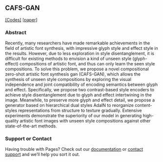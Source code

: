 ## CAFS-GAN

<centor>[[Codes]](https://github.com/moonlight03/CAFS-GAN) [[paper]](https://github.com/moonlight03/CAFS-GAN)</centor>

### Abstract
Recently, many researchers have made remarkable achievements in the field of artistic font synthesis, with impressive glyph style and effect style in the results. However, due to less exploration in style disentanglement, it is difficult for existing methods to envision a kind of unseen style (glyph-effect) compositions of artistic font, and thus can only learn the seen style compositions. To solve this problem, we propose a novel compositional zero-shot artistic font synthesis gan (CAFS-GAN), which allows the synthesis of unseen style compositions by exploring the visual independence and joint compatibility of encoding semantics between glyph and effect. Specifically, we propose two contrast-based style encoders to achieve style disentanglement due to glyph and effect intertwining in the image. Meanwhile, to preserve more glyph and effect detail, we propose a generator based on hierarchical dual styles AdaIN to reorganize content-styles representations from structure to texture gradually. Extensive experiments demonstrate the superiority of our model in generating high-quality artistic font images with unseen style compositions against other state-of-the-art methods.



### Support or Contact

Having trouble with Pages? Check out our [documentation](https://docs.github.com/categories/github-pages-basics/) or [contact support](https://support.github.com/contact) and we’ll help you sort it out.
